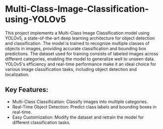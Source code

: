 # Multi-Class-Image-Classification-using-YOLOv5
This project implements a Multi-Class Image Classification model using YOLOv5, a state-of-the-art deep learning architecture for object detection and classification. The model is trained to recognize multiple classes of objects in images, providing accurate classification and bounding box predictions. The dataset used for training consists of labeled images across different categories, enabling the model to generalize well to unseen data. YOLOv5's efficiency and real-time performance make it an ideal choice for various image classification tasks, including object detection and localization.

## Key Features:
- Multi-Class Classification: Classify images into multiple categories.
- Real-Time Object Detection: Predict class labels and bounding boxes in real-time.
- Easy Customization: Modify the dataset and retrain the model for different classification tasks.
